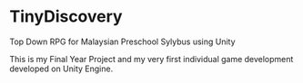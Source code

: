 # TinyDiscovery
Top Down RPG for Malaysian Preschool Sylybus using Unity

This is my Final Year Project and my very first individual game development developed on Unity Engine.
